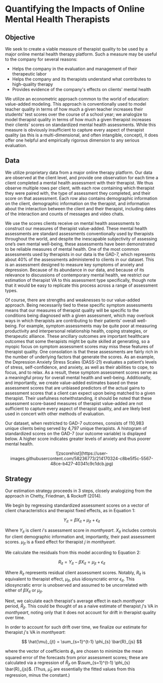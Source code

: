 # Quantifying the Impacts of Online Mental Health Therapists

## Objective
We seek to create a viable measure of therapist quality to be used by a major online mental health therapy platform. Such a measure may be useful to the company for several reasons:

* Helps the company in the evaluation and management of their therapeutic labor
* Helps the company and its therapists understand what contributes to high-quality therapy
* Provides evidence of the company's effects on clients' mental health

We utilize an econometric approach common to the world of education: value-added modeling. This approach is conventionally used to model teacher quality in terms of how much a given teacher increases their students' test scores over the course of a school year; we analogize to model therapist quality in terms of how much a given therapist increases their clients' scores on standardized mental health assessments. While this measure is obviously insufficient to capture every aspect of therapist quality (as this is a multi-dimensional, and often intangible, concept), it does offer one helpful and empirically rigorous dimension to any serious evaluation. 

## Data
We utilize proprietary data from a major online therapy platform. Our data are observed at the client level, and provide one observation for each time a client completed a mental health assessment with their therapist. We thus observe multiple rows per client, with each row containing which therapist they were paired with, the type of assessment they completed, and their score on that assessment. Each row also contains demographic information on the client, demographic information on the therapist, and information about the interaction between the client and their therapist, including dates of the interaction and counts of messages and video chats. 

We use the scores clients receive on mental health assessments to construct our measures of therapist value-added. These mental health assessments are standard assessments conventionally used by therapists throughout the world, and despite the inescapable subjectivity of assessing one’s own mental well-being, these assessments have been demonstrated to be reliable measures of mental health. One of the most common assessments used by therapists in our data is the GAD-7, which represents about 40% of the assessments administered to clients in our dataset. This is an assessment designed to measure key symptoms of anxiety and depression. Because of its abundance in our data, and because of its relevance to discussions of contemporary mental health, we restrict our estimation of therapist VA to this assessment type specifically, though note that it would be easy to replicate this process across a range of assessment types.

Of course, there are strengths and weaknesses to our value-added approach. Being necessarily tied to these specific symptom assessments means that our measures of therapist quality will be specific to the conditions being diagnosed with a given assessment, which may overlook ways in which therapists are contributing to their patients’ overall well-being. For example, symptom assessments may be quite poor at measuring productivity and interpersonal relationship health, coping strategies, or therapeutic alliance. These ancillary outcomes are important healthcare outcomes that some therapists might be quite skilled at generating, so a myopic focus on symptom assessment scores may miss these features of therapist quality. One consolation is that these assessments are fairly rich in the number of underlying factors that generate the scores. As an example, the Depression Anxiety Stress Scales (DASS-21) evaluates a patient’s levels of stress, self-confidence, and anxiety, as well as their abilities to cope, to focus, and to relax. As a result, these symptom assessment scores serve as a meaningful proxy for overall mental health and well-being. Additionally, and importantly, we create value-added estimates based on these assessment scores that are unbiased predictors of the actual gains to assessment scores that a client can expect upon being matched to a given therapist. Their usefulness notwithstanding, it should be noted that these assessment score-based measures of therapist value-added are not sufficient to capture every aspect of therapist quality, and are likely best used in concert with other methods of evaluation.

Our dataset, when restricted to GAD-7 outcomes, consists of 110,983 unique clients being served by 4,797 unique therapists. A histogram of standardized scores on the GAD-7 (our outcome variable) is displayed below. A higher score indicates greater levels of anxiety and thus poorer mental health.

<p align="center">
![zscorehist](https://user-images.githubusercontent.com/58236773/214170324-c8be5f5c-5567-48ce-b427-40341c9c1dcb.jpg)
</p>

## Strategy

Our estimation strategy proceeds in 3 steps, closely analogizing from the approach in Chetty, Friedman, & Rockoff (2014).

We begin by regressing standardized assessment scores on a vector of client characteristics and therapist fixed effects, as in Equation 1:

$$Y_{it} = \beta X_{it}+\mu_{jt}+\epsilon_{it}$$

Where $Y_{it}$ is client $i$'s assessment score in $monthyear t$. $X_{it}$ includes controls for client demographic information and, importantly, their past assessment scores. $\mu_{jt}$ is a fixed effect for therapist $j$ in $monthyear t$.

We calculate the residuals from this model according to Equation 2:

$$R_{it}=Y_{it}-\beta X_{it} = \mu_{jt}+\epsilon_{it}$$

Where $R_{it}$ represents residual client assessment scores. Notably, $R_{it}$ is equivalent to therapist effect, $\mu_{jt}$, plus idiosyncratic error $\epsilon_{it}$. This idiosyncratic error is unobserved and assumed to be uncorrelated with either of $\beta X_{it}$ or $\mu_{jt}$.

Next, we calculate each therapist's average effect in each $monthyear$ period, $\bar{R}_{jt}$. This could be thought of as a naive estimate of therapist $j$'s VA in $monthyear t$, noting only that it does not account for drift in therapist quality over time.

In order to account for such drift over time, we finalize our estimate for therapist $j$'s VA in $monthyear t$:

$$ \hat{\mu}_{jt} = \sum_{s=1}^{t-1} \phi_{s} \bar{R}_{js}  $$

where the vector of coefficients $\phi_{s}$ are chosen to minimize the mean squared error of the forecasts from prior assessment scores; these are calculated via a regression of $\bar{R}_{jt}$ on $\sum_{s=1}^{t-1} \phi_{s} \bar{R}_{js}$. (Thus, $\hat{\mu}_{jt}$ are essentially the fitted values from this regression, minus the constant.) 
